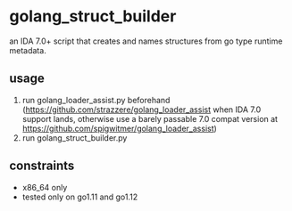 # golang_struct_builder

an IDA 7.0+ script that creates and names structures from go type
runtime metadata.

## usage

1. run golang_loader_assist.py beforehand
  (https://github.com/strazzere/golang_loader_assist when IDA 7.0
   support lands, otherwise use a barely passable 7.0 compat version
   at https://github.com/spigwitmer/golang_loader_assist)
2. run golang_struct_builder.py


## constraints

* x86_64 only
* tested only on go1.11 and go1.12

